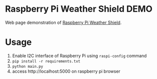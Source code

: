 Raspberry Pi Weather Shield DEMO
=====

Web page demonstration of [Raspberry Pi Weather Shield](http://www.te.com/jpn-ja/product-CAT-DCS0036.html?q=raspberry%2Bpi&source=header).

# Usage

1. Enable I2C interface of Raspberry Pi using `raspi-config` command
1. `pip install -r requirements.txt`
1. `python main.py`
1. access http://localhost:5000 on raspberry pi browser
